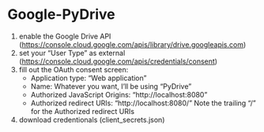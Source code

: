 # Google-PyDrive

1. enable the Google Drive API (https://console.cloud.google.com/apis/library/drive.googleapis.com)
2. set your “User Type” as external (https://console.cloud.google.com/apis/credentials/consent)
3. fill out the OAuth consent screen:
    - Application type: “Web application”
    - Name: Whatever you want, I’ll be using “PyDrive”
    - Authorized JavaScript Origins: “http://localhost:8080”
    - Authorized redirect URIs: “http://localhost:8080/”
    Note the trailing “/” for the Authorized redirect URIs
4. download credentionals (client_secrets.json)
